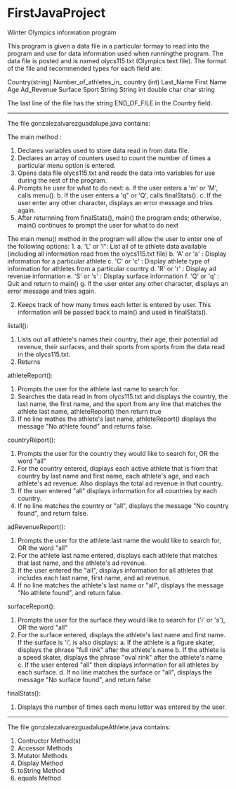 # FirstJavaProject
Winter Olympics information program 

This program is given a data file in a particular formay to read into the program and use for data information 
used when runningthe program. The data file is posted and is named olycs115.txt (Olympics text file). 
The format of the file and recommended types for each field are: 

Country(string)
Number_of_athletes_in_ country (int)
Last_Name    First    Name    Age      Ad_Revenue    Surface    Sport
String       String   int     double   char          char       string

The last line of the file has the string END_OF_FILE in the Country field.

_______________________________________________________________________________________________
The file gonzalezalvarezguadalupe.java contains: 

The main method :
1. Declares variables used to store data read in from data file.
2. Declares an array of counters used to count the number of times a particular menu option is entered. 
3. Opens data file olycs115.txt and reads the data into variables for use during the rest of the program.
4. Prompts he user for what to do next:
    a. If the user enters a 'm' or 'M', calls menu().
    b. If the user enters a 'q" or 'Q', calls finalStats().
    c. If the user enter any other character, displays an error message and tries again.
5. After returnning from finalStats(), main() the program ends; otherwise, main() continues to prompt the user for what
   to do next

The main menu() method in the program will allow the user to enter one of the following options:
1.
 a. 'L' or 'l": List all of te athlete data available (including all information read from the olycs115.txt file)
 b. 'A' or 'a' : Display information for a particular athlete
 c. 'C' or 'c' : Display athlete type of information for athletes from a particular country
 d. 'R' or 'r' : Display ad revenue information
 e. 'S' or 's' : Display surface information
 f. 'Q' or 'q' : Quit and return to main() 
 g. If the user enter any other character, displays an error message and tries again.

2. Keeps track of how many times each letter is entered by user. This information will be passed back to main() and 
 used in finalStats().
 
listall():
  1. Lists out all athlete's names their country, their age, their potential ad revenue,  their surfaces, and their sports 
      from sports from the data read in the olycs115.txt.
  2. Returns
 
athleteReport():
  1. Prompts the user for the athlete last name to search for.
  2. Searches the data read in from olycs115.txt and displays the country, the last name, the first name, and the sport 
      from any line that matches the athlete last name, athleteReport() then return true
  3. If no line mathes the athlete's last name, athleteReport() displays the message "No athlete found" and returns false.
  
countryReport():
  1. Prompts the user for the country they would like to search for, OR the word "all"
  2. For the country entered, displays each active athlete that is from that country by last name and first name, each
      athlete's age, and each athlete's ad revenue. Also displays the total ad revenue in that country.
  3. If the user entered "all" displays information for all countries by each country.
  4. If no line matches the country or "all", displays the message "No country found", and return false.
  
 adRevenueReport():
  1. Prompts the user for the athlete last name the would like to search for, OR the word "all"
  2. For the athlete last name entered, displays each athlete that matches that last name, and the athlete's ad revenue. 
  3. If the user entered the "all", displays information for all athletes that includes each last name, first name, 
     and ad revenue. 
  4. If no line matches the athlete's last name or "all", displays the message "No athlete found", and return false.
  
 surfaceReport():
  1. Prompts the user for the surface they would like to search for ('i' or 's'), OR the word "all"
  2. For the surface entered, displays the athlete's last name and first name. If the surface is 'i', is also displays:
      a. If the athlete is a figure skater, displays the phrase "full rink" after the athlete's name
      b. If the athlete is a speed skater, displays the phrase "oval rink" after the athlete's name
      c. If the user entered "all" then displays information for all athletes by each surface.
      d. If no line matches the surface or "all", displays the message "No surface found", and return false
  
  
 finalStats(): 
  1. Displays the number of times each menu letter was entered by the user. 
 

_______________________________________________________________________________________________

The file gonzalezalvarezguadalupeAthlete.java contains:
1. Contructor Method(s)
2. Accessor Methods
3. Mutator Methods
4. Display Method
5. toString Method
6. equals Method

